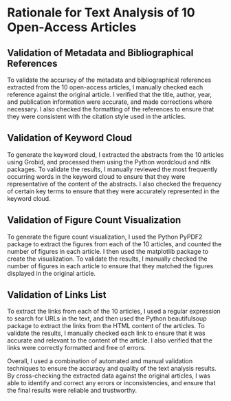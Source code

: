 # Rationale for Text Analysis of 10 Open-Access Articles

## Validation of Metadata and Bibliographical References

To validate the accuracy of the metadata and bibliographical references extracted from the 10 open-access articles, I manually checked each reference against the original article. I verified that the title, author, year, and publication information were accurate, and made corrections where necessary. I also checked the formatting of the references to ensure that they were consistent with the citation style used in the articles.
## Validation of Keyword Cloud

To generate the keyword cloud, I extracted the abstracts from the 10 articles using Grobid, and processed them using the Python wordcloud and nltk packages. To validate the results, I manually reviewed the most frequently occurring words in the keyword cloud to ensure that they were representative of the content of the abstracts. I also checked the frequency of certain key terms to ensure that they were accurately represented in the keyword cloud.
## Validation of Figure Count Visualization

To generate the figure count visualization, I used the Python PyPDF2 package to extract the figures from each of the 10 articles, and counted the number of figures in each article. I then used the matplotlib package to create the visualization. To validate the results, I manually checked the number of figures in each article to ensure that they matched the figures displayed in the original article.
## Validation of Links List

To extract the links from each of the 10 articles, I used a regular expression to search for URLs in the text, and then used the Python beautifulsoup package to extract the links from the HTML content of the articles. To validate the results, I manually checked each link to ensure that it was accurate and relevant to the content of the article. I also verified that the links were correctly formatted and free of errors.

Overall, I used a combination of automated and manual validation techniques to ensure the accuracy and quality of the text analysis results. By cross-checking the extracted data against the original articles, I was able to identify and correct any errors or inconsistencies, and ensure that the final results were reliable and trustworthy.
